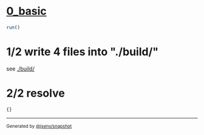 # [0_basic](../../bundling_js_module.test.mjs#L14)

```js
run()
```

# 1/2 write 4 files into "./build/"

see [./build/](./build/)

# 2/2 resolve

```js
{}
```
---

<sub>
  Generated by <a href="https://github.com/jsenv/core/tree/main/packages/independent/snapshot">@jsenv/snapshot</a>
</sub>